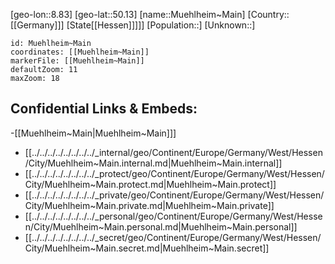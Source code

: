 ﻿---
location: [50.13,8.83]
mapzoom: [7,12] 
mapmarker: city 
type: City
tags:
- geo/City


SpocWebEntityId: 32659
isDeleted: false
confidential: public

---
[geo-lon::8.83]
[geo-lat::50.13]
[name::Muehlheim~Main]
[Country::[[Germany]]]
[State[[Hessen]]]]]
[Population::]
[Unknown::]


```leaflet
id: Muehlheim~Main
coordinates: [[Muehlheim~Main]]
markerFile: [[Muehlheim~Main]]
defaultZoom: 11 
maxZoom: 18
```


## Confidential Links & Embeds: 
-[[Muehlheim~Main|Muehlheim~Main]]] 
- [[../../../../../../../../_internal/geo/Continent/Europe/Germany/West/Hessen/City/Muehlheim~Main.internal.md|Muehlheim~Main.internal]] 
- [[../../../../../../../../_protect/geo/Continent/Europe/Germany/West/Hessen/City/Muehlheim~Main.protect.md|Muehlheim~Main.protect]] 
- [[../../../../../../../../_private/geo/Continent/Europe/Germany/West/Hessen/City/Muehlheim~Main.private.md|Muehlheim~Main.private]] 
- [[../../../../../../../../_personal/geo/Continent/Europe/Germany/West/Hessen/City/Muehlheim~Main.personal.md|Muehlheim~Main.personal]] 
- [[../../../../../../../../_secret/geo/Continent/Europe/Germany/West/Hessen/City/Muehlheim~Main.secret.md|Muehlheim~Main.secret]] 
